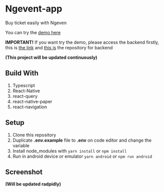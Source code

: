 # Ngevent-app
Buy ticket easily with Ngeven

You can try the [demo here](https://drive.google.com/file/d/1IXHyz6bs49acfcyOeT-h1DWooCojaog0/view?usp=sharing)

**IMPORTANT!**
If you want try the demo, please access the backend firstly, this is [the link](https://ngevent-app.herokuapp.com/api)
and [this is](https://github.com/irsyaadbp/Ngevent-backend) the repository for backend

**(This project will be updated continuously)**

## Build With
1. Typescript
2. React-Native
4. react-query
5. react-native-paper
6. react-navigation

## Setup
1. Clone this repository
2. Duplicate **.env.example** file to **.env** on code editor and change the variable
3. Install node_modules with 
``yarn install``
or 
``npm install``
5. Run in android device or emulator
``yarn android``
or 
``npm run android``

## Screenshot
**(Will be updated radpidly)**
